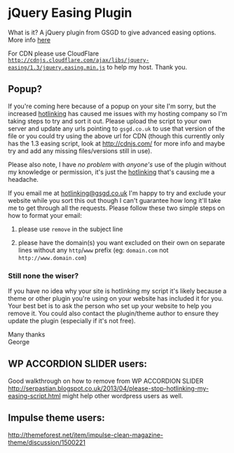 # jQuery Easing Plugin

What is it? A jQuery plugin from GSGD to give advanced easing options. More info [here](http://gsgd.co.uk/sandbox/jquery/easing)

For CDN please use CloudFlare [`http://cdnjs.cloudflare.com/ajax/libs/jquery-easing/1.3/jquery.easing.min.js`](http://cdnjs.cloudflare.com/ajax/libs/jquery-easing/1.3/jquery.easing.min.js) to help my host. Thank you.

## Popup?

If you're coming here because of a popup on your site I'm sorry, but the increased [hotlinking](https://simple.wikipedia.org/wiki/Hotlinking) has caused me issues with my hosting company so I'm taking steps to try and sort it out. Please upload the script to your own server and update any urls pointing to `gsgd.co.uk` to use that version of the file or you could try using the above url for CDN (though this currently only has the 1.3 easing script, look at http://cdnjs.com/ for more info and maybe try and add any missing files/versions still in use).

Please also note, I have _no problem_ with _anyone's_ use of the plugin without my knowledge or permission, it's just the [hotlinking](http://altlab.com/hotlinking.html) that's causing me a headache. 

If you email me at hotlinking@gsgd.co.uk I'm happy to try and exclude your website while you sort this out though I can't guarantee how long it'll take me to get through all the requests. Please follow these two simple steps on how to format your email:

1) please use `remove` in the subject line

2) please have the domain(s) you want excluded on their own on separate lines without any `http`/`www` prefix (eg: `domain.com` not `http://www.domain.com`)

### Still none the wiser?

If you have no idea why your site is hotlinking my script it's likely because a theme or other plugin you're using on your website has included it for you. Your best bet is to ask the person who set up your website to help you remove it. You could also contact the plugin/theme author to ensure they update the plugin (especially if it's not free).

Many thanks    
George

## WP ACCORDION SLIDER users:

Good walkthrough on how to remove from WP ACCORDION SLIDER http://serpastian.blogspot.co.uk/2013/04/please-stop-hotlinking-my-easing-script.html might help other wordpress users as well.

## Impulse theme users:

http://themeforest.net/item/impulse-clean-magazine-theme/discussion/1500221
